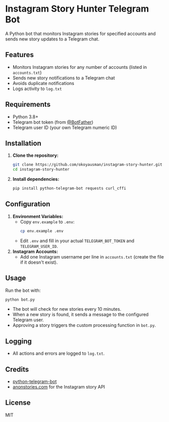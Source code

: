 # Instagram Story Hunter Telegram Bot

A Python bot that monitors Instagram stories for specified accounts and sends new story updates to a Telegram chat.

## Features
- Monitors Instagram stories for any number of accounts (listed in `accounts.txt`)
- Sends new story notifications to a Telegram chat
- Avoids duplicate notifications
- Logs activity to `log.txt`

## Requirements
- Python 3.8+
- Telegram bot token (from [@BotFather](https://t.me/BotFather))
- Telegram user ID (your own Telegram numeric ID)

## Installation
1. **Clone the repository:**
   ```bash
   git clone https://github.com/okoyausman/instagram-story-hunter.git
   cd instagram-story-hunter
   ```
2. **Install dependencies:**
   ```bash
   pip install python-telegram-bot requests curl_cffi
   ```

## Configuration
1. **Environment Variables:**
   - Copy `env.example` to `.env`:
     ```bash
     cp env.example .env
     ```
   - Edit `.env` and fill in your actual `TELEGRAM_BOT_TOKEN` and `TELEGRAM_USER_ID`.
2. **Instagram Accounts:**
   - Add one Instagram username per line in `accounts.txt` (create the file if it doesn't exist).

## Usage
Run the bot with:
```bash
python bot.py
```

- The bot will check for new stories every 10 minutes.
- When a new story is found, it sends a message to the configured Telegram user.
- Approving a story triggers the custom processing function in `bot.py`.

## Logging
- All actions and errors are logged to `log.txt`.

## Credits
- [python-telegram-bot](https://github.com/python-telegram-bot/python-telegram-bot)
- [anonstories.com](https://anonstories.com/) for the Instagram story API

## License
MIT 